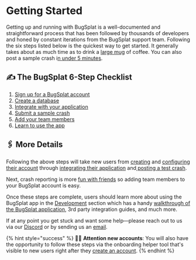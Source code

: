 # Getting Started

Getting up and running with BugSplat is a well-documented and straightforward process that has been followed by thousands of developers and honed by constant iterations from the BugSplat support team. Following the six steps listed below is the quickest way to get started. It generally takes about as much time as to drink a [large mug](https://shop.spacex.com/collections/accessories/products/occupy-mars-heat-sensitive-terraforming-mug-new) of coffee.  You can also post a sample crash i[n under 5 minutes](quickly-submitting-your-first-crash-in-under-5-minutes.md).

## ✍️ The BugSplat 6-Step Checklist

1. [Sign up for a BugSplat account ](signing-up-for-an-account-with-bugsplat.md)
2. [Create a database](create-a-new-database-in-bugsplat.md)
3. [Integrate with your application](integrations/)
4. [Submit a sample crash ](posting-a-test-crash/)
5. [Add your team members](adding-uses-to-your-account.md)
6. [Learn to use the app](../development/)

## 🖇️ More Details

Following the above steps will take new users from [creating](signing-up-for-an-account-with-bugsplat.md) and [configuring their account](create-a-new-database-in-bugsplat.md) through [integrating their application](integrations/) and[ posting a test crash](posting-a-test-crash/).

Next, crash reporting is more [fun with friends](adding-uses-to-your-account.md) so adding team members to your BugSplat account is easy.

Once these steps are complete, users should learn more about using the BugSplat app in the [Development](../development/) section which has a handy [walkthrough of the BugSplat application](../development/using-the-app.md), 3rd party integration guides, and much more.

If at any point you get stuck and want some help—please reach out to us via our [Discord](https://discord.gg/K4KjjRV5ve) or by sending us an [email](mailto:support@bugsplat.com).

{% hint style="success" %}
🧙‍♂️ **Attention new accounts**: You will also have the opportunity to follow these steps via the onboarding helper tool that's visible to new users right after they [create an account](signing-up-for-an-account-with-bugsplat.md).
{% endhint %}
